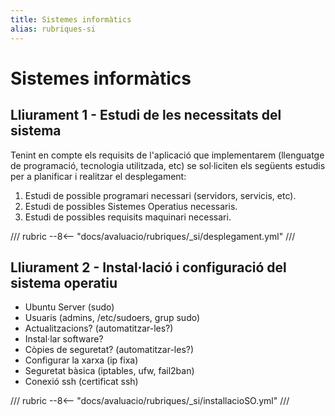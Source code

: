 ```yaml
---
title: Sistemes informàtics
alias: rubriques-si
---
```


# Sistemes informàtics

## Lliurament 1 - Estudi de les necessitats del sistema

Tenint en compte els requisits de l'aplicació que implementarem (llenguatge de programació, tecnologia utilitzada, etc) se sol·liciten els següents estudis per a planificar i realitzar el desplegament:

1. Estudi de possible programari necessari (servidors, servicis, etc).
2. Estudi de possibles Sistemes Operatius necessaris.
3. Estudi de possibles requisits maquinari necessari.

/// rubric
--8<-- "docs/avaluacio/rubriques/_si/desplegament.yml"
///

## Lliurament 2 - Instal·lació i configuració del sistema operatiu

- Ubuntu Server (sudo)
- Usuaris (admins, /etc/sudoers, grup sudo)
- Actualitzacions? (automatitzar-les?)
- Instal·lar software?
- Còpies de seguretat? (automatitzar-les?)
- Configurar la xarxa (ip fixa)
- Seguretat bàsica (iptables, ufw, fail2ban)
- Conexió ssh (certificat ssh)

/// rubric
--8<-- "docs/avaluacio/rubriques/_si/installacioSO.yml"
///
